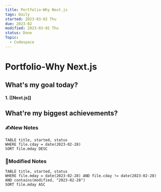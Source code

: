 ```yaml
---
title: Portfolio-Why Next.js
tags: Daily
started: 2023-03-02 Thu
due: 2023-02
modified: 2023-03-02 Thu
status: Done
Topic:
  - Codespace
---
```

# Portfolio-Why Next.js
## What's my goal today?
#### 1. [[Next.js]]
## What're my biggest achievements?
### ✍️New Notes

```dataview
TABLE title, started, status
WHERE file.cday = date(2023-02-28)
SORT file.mday DESC
```

### 📝Modified Notes

```dataview
TABLE title, started, status
WHERE file.mday = date(2023-02-28) AND file.cday != date(2023-02-28) AND contains(modified, "2023-02-28")
SORT file.mday ASC
```
